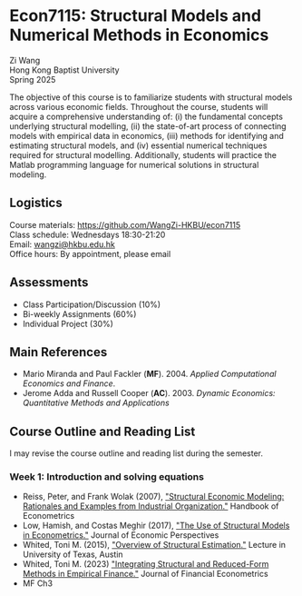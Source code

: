 # Econ7115: Structural Models and Numerical Methods in Economics
Zi Wang  
Hong Kong Baptist University  
Spring 2025

The objective of this course is to familiarize students with structural models across various economic fields. Throughout the course, students will acquire a comprehensive understanding of: (i) the fundamental concepts underlying structural modelling, (ii) the state-of-art process of connecting models with empirical data in economics, (iii) methods for identifying and estimating structural models, and (iv) essential numerical techniques required for structural modelling. Additionally, students will practice the Matlab programming language for numerical solutions in structural modeling.  

## Logistics
Course materials: https://github.com/WangZi-HKBU/econ7115  
Class schedule: Wednesdays 18:30-21:20  
Email: wangzi@hkbu.edu.hk  
Office hours: By appointment, please email

## Assessments
- Class Participation/Discussion (10%)
- Bi-weekly Assignments (60%)
- Individual Project (30%)

## Main References
- Mario Miranda and Paul Fackler (**MF**). 2004. *Applied Computational Economics and Finance*. 
- Jerome Adda and Russell Cooper (**AC**). 2003. *Dynamic Economics: Quantitative Methods and Applications*

## Course Outline and Reading List
I may revise the course outline and reading list during the semester.  

### Week 1: Introduction and solving equations
- Reiss, Peter, and Frank Wolak (2007), ["Structural Economic Modeling: Rationales and Examples from Industrial Organization."](https://www.sciencedirect.com/science/article/abs/pii/S1573441207060643) Handbook of Econometrics
- Low, Hamish, and Costas Meghir (2017), ["The Use of Structural Models in Econometrics."](https://www.aeaweb.org/articles?id=10.1257/jep.31.2.33) Journal of Economic Perspectives
- Whited, Toni M. (2015), ["Overview of Structural Estimation."](http://toni.marginalq.com/discussions/Texas_Structural_Estimation_Lecture.pdf) Lecture in University of Texas, Austin
- Whited, Toni M. (2023) ["Integrating Structural and Reduced-Form Methods in Empirical Finance."](https://academic.oup.com/jfec/article-abstract/21/3/597/6833184?redirectedFrom=fulltext&login=false) Journal of Financial Econometrics
- MF Ch3
